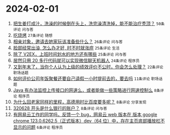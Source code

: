# 2024-02-01

1. [把生姜打成汁，洗澡的时候倒在头上，洗完澡清洗掉，能不能治疗秃顶？](https://www.v2ex.com/t/1013270) `50条评论` `问与答`
1. [吃烧烤](https://www.v2ex.com/t/1013266) `27条评论` `随想`
1. [相亲对象，邀请去她家玩该准备些什么？](https://www.v2ex.com/t/1013291) `26条评论` `问与答`
1. [脸部经常出油, 怎么办才好, 时不时就涨痘](https://www.v2ex.com/t/1013292) `25条评论` `生活`
1. [除了 V2EX，上班时间划水的地方还有哪些](https://www.v2ex.com/t/1013275) `25条评论` `问与答`
1. [居然只用 20 多行代码就可以实现微信聊天机器人](https://www.v2ex.com/t/1013267) `24条评论` `程序员`
1. [又到年末了，当你个人认为上级的绩效评价不公时，你会怎么处理？](https://www.v2ex.com/t/1013271) `22条评论` `职场话题`
1. [如何评价公司年饭聚餐还要自己请假一小时提前去的，要去吗](https://www.v2ex.com/t/1013290) `11条评论` `职场话题`
1. [Java 有办法监控上传接口的网速么，或者能做一些策略进行网速控制么](https://www.v2ex.com/t/1013279) `8条评论` `程序员`
1. [为什么回老家同样的里程，高德用时比百度要多呢？](https://www.v2ex.com/t/1013278) `8条评论` `分享发现`
1. [320628 开头是什么银行的账户？](https://www.v2ex.com/t/1013272) `8条评论` `问与答`
1. [有网易云工作的同学吗，反馈一个 bug，网易云 web 版本在 版本 google chrome 123.0.6262.5（正式版本）dev（64 位）中，存在主页底部播放栏不显示的问题](https://www.v2ex.com/t/1013294) `6条评论` `程序员`
